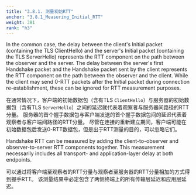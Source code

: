 ```yaml
---
title: "3.8.1. 测量初始RTT"
anchor: "3.8.1_Measuring_Initial_RTT"
weight: 381
rank: "h3"
---
```


In the common case, the delay between the client's Initial packet (containing the TLS ClientHello) and the server's Initial packet (containing the TLS ServerHello) represents the RTT component on the path between the observer and the server. The delay between the server's first Handshake packet and the Handshake packet sent by the client represents the RTT component on the path between the observer and the client. While the client may send 0-RTT packets after the Initial packet during connection re-establishment, these can be ignored for RTT measurement purposes.

在通常情况下，客户端的初始数据包（含有TLS `ClientHello`）与服务器的初始数据包（含有TLS `ServerHello`）之间的延迟就代表着观察者与服务器间路径的RTT分量。
服务器的首个握手数据包与客户端发送的首个握手数据包间的延迟代表着观察者与客户端间路径的RTT分量。
尽管在连接的重新建立期间，客户端可能在初始数据包后发送0-RTT数据包，但是出于RTT测量的目的，可以忽略它们。

Handshake RTT can be measured by adding the client-to-observer and observer-to-server RTT components together. This measurement necessarily includes all transport- and application-layer delay at both endpoints.

可以通过将客户端至观察者的RTT分量与观察者至服务器的RTT分量相加的方式得到握手RTT。
该测量结果中必定包含了两侧终端上的所有传输层延迟和应用层延迟。
